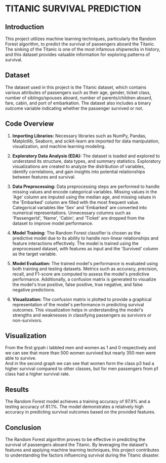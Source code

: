 # TITANIC SURVIVAL PREDICTION

## Introduction
This project utilizes machine learning techniques, particularly the Random Forest algorithm, to predict the survival of passengers aboard the Titanic. The sinking of the Titanic is one of the most infamous shipwrecks in history, and this dataset provides valuable information for exploring patterns of survival.

## Dataset
The dataset used in this project is the Titanic dataset, which contains various attributes of passengers such as their age, gender, ticket class, number of siblings/spouses aboard, number of parents/children aboard, fare, cabin, and port of embarkation. The dataset also includes a binary outcome variable indicating whether the passenger survived or not.

## Code Overview
1. **Importing Libraries:** Necessary libraries such as NumPy, Pandas, Matplotlib, Seaborn, and scikit-learn are imported for data manipulation, visualization, and machine learning modeling.

2. **Exploratory Data Analysis (EDA):** The dataset is loaded and explored to understand its structure, data types, and summary statistics. Exploratory visualizations are created to analyze the distribution of variables, identify correlations, and gain insights into potential relationships between features and survival.

3. **Data Preprocessing:** Data preprocessing steps are performed to handle missing values and encode categorical variables. Missing values in the 'Age' column are imputed using the median age, and missing values in the 'Embarked' column are filled with the most frequent value. Categorical variables like 'Sex' and 'Embarked' are converted into numerical representations. Unnecessary columns such as 'PassengerId', 'Name', 'Cabin', and 'Ticket' are dropped from the dataset to improve model performance.

4. **Model Training:** The Random Forest classifier is chosen as the predictive model due to its ability to handle non-linear relationships and feature interactions effectively. The model is trained using the preprocessed dataset, with features as input and the 'Survived' column as the target variable.

5. **Model Evaluation:** The trained model's performance is evaluated using both training and testing datasets. Metrics such as accuracy, precision, recall, and F1-score are computed to assess the model's predictive performance. Additionally, a confusion matrix is generated to visualize the model's true positive, false positive, true negative, and false negative predictions.

6. **Visualization:** The confusion matrix is plotted to provide a graphical representation of the model's performance in predicting survival outcomes. This visualization helps in understanding the model's strengths and weaknesses in classifying passengers as survivors or non-survivors.

## Visualization

From the first grpah i labbled men and women as 1 and 0 respectively and we can see that more than 500 women survived but nearly 350 men were able to survive.
<br />
And in the second graph we can see that women form the class p3 had a higher survival compared to other classes, but for men passengers from p1 class had a higher survival rate.


## Results
The Random Forest model achieves a training accuracy of 97.9% and a testing accuracy of 81.1%. The model demonstrates a relatively high accuracy in predicting survival outcomes based on the provided features.

## Conclusion
The Random Forest algorithm proves to be effective in predicting the survival of passengers aboard the Titanic. By leveraging the dataset's features and applying machine learning techniques, this project contributes to understanding the factors influencing survival during the Titanic disaster.

